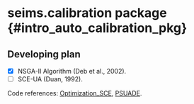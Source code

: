seims.calibration package {#intro_auto_calibration_pkg}
================================================================


## Developing plan
- [x] NSGA-II Algorithm (Deb et al., 2002).
- [ ] SCE-UA (Duan, 1992).

Code references:
[Optimization_SCE](https://github.com/stijnvanhoey/Optimization_SCE),
[PSUADE](https://computation.llnl.gov/projects/psuade/software).
